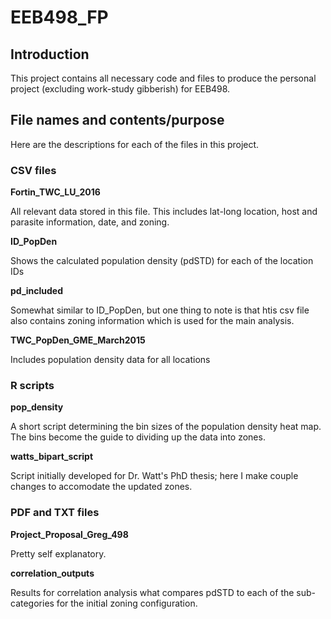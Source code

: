 # EEB498_FP

## Introduction
This project contains all necessary code and files to produce the personal project (excluding work-study gibberish) for EEB498.

## File names and contents/purpose

Here are the descriptions for each of the files in this project. 

### CSV files

**Fortin_TWC_LU_2016**

All relevant data stored in this file. This includes lat-long location, host and parasite information, date, and zoning. 

**ID_PopDen**

Shows the calculated population density (pdSTD) for each of the location IDs

**pd_included**

Somewhat similar to ID_PopDen, but one thing to note is that htis csv file also contains zoning information which is used for the main analysis.

**TWC_PopDen_GME_March2015**

Includes population density data for all locations

### R scripts

**pop_density**

A short script determining the bin sizes of the population density heat map. The bins become the guide to dividing up the data into zones.

**watts_bipart_script**

Script initially developed for Dr. Watt's PhD thesis; here I make couple changes to accomodate the updated zones.


### PDF and TXT files

**Project_Proposal_Greg_498**

Pretty self explanatory. 

**correlation_outputs**

Results for correlation analysis what compares pdSTD to each of the sub-categories for the initial zoning configuration.
